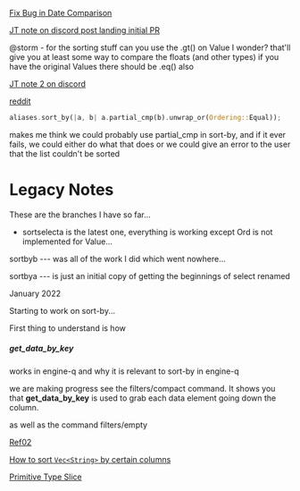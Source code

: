 
[Fix Bug in Date Comparison](https://github.com/nushell/engine-q/pull/842)

[JT note on discord post landing initial PR](https://discord.com/channels/601130461678272522/683070703716925568/934639445012017182)

@storm - for the sorting stuff can you use the .gt() on Value I wonder?
that'll give you at least some way to compare the floats (and other types) if you have the original Values
there should be .eq() also

[JT note 2 on discord](https://discord.com/channels/601130461678272522/683070703716925568/935156195323433070)

[reddit](https://www.reddit.com/r/rust/comments/29kia3/no_ord_for_f32/)

```rust
aliases.sort_by(|a, b| a.partial_cmp(b).unwrap_or(Ordering::Equal));
```

makes me think we could probably use partial_cmp in sort-by, and if it ever fails, we could either do what that does or we could give an error to the user that the list couldn't be sorted

# Legacy Notes

These are the branches I have so far...

* sortselecta is the latest one, everything is working except Ord
is not implemented for Value...

sortbyb --- was all of the work I did which went nowhere...

sortbya --- is just an initial copy of getting the beginnings of select
renamed


January 2022

Starting to work on sort-by...

First thing to understand is how

##### get_data_by_key

works in engine-q and why it is relevant
to sort-by in engine-q

we are making progress see the filters/compact command.
It shows you that **get_data_by_key** is used to grab each data element going down the column.

as well as the command filters/empty

[Ref02](https://stackoverflow.com/questions/60916194/how-to-sort-a-vector-in-descending-order-in-rust)

[How to sort `Vec<String>` by certain columns](https://www.reddit.com/r/rust/comments/lu2jg3/how_to_sort_vecstring_by_certain_columns/)

[Primitive Type Slice](https://doc.rust-lang.org/std/primitive.slice.html)
